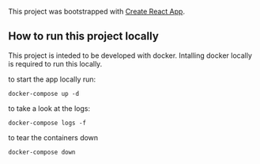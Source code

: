 This project was bootstrapped with [Create React App](https://github.com/facebook/create-react-app).

## How to run this project locally

This project is inteded to be developed with docker.
Intalling docker locally is required to run this locally.

to start the app locally run:

`docker-compose up -d`

to take a look at the logs:

`docker-compose logs -f`

to tear the containers down

`docker-compose down`
